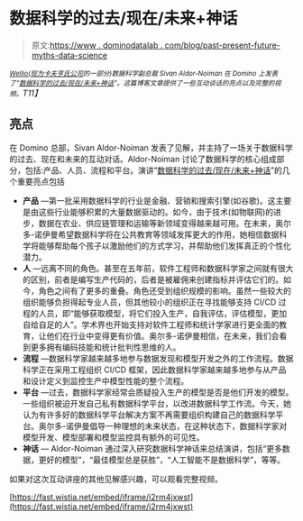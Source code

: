 # 数据科学的过去/现在/未来+神话

> 原文:[https://www . dominodatalab . com/blog/past-present-future-myths-data-science](https://www.dominodatalab.com/blog/past-present-future-myths-data-science)

*<small>[Wellio(现为](https://www.linkedin.com/in/sivan-aldor-noiman-297aa421/)[卡夫亨氏公司](https://www.kraftheinzcompany.com/)的一部分)数据科学副总裁 Sivan Aldor-Noiman 在 Domino 上发表了“[数据科学的过去/现在/未来+神话](https://www.eventbrite.com/e/the-pastpresentfuture-myths-of-data-science-tickets-47926306874)”。这篇博客文章提供了一些互动谈话的亮点以及完整的视频。</small>T11】*

## 亮点

在 Domino 总部，Sivan Aldor-Noiman 发表了见解，并主持了一场关于数据科学的过去、现在和未来的互动对话。Aldor-Noiman 讨论了数据科学的核心组成部分，包括:产品、人员、流程和平台。演讲“[数据科学的过去/现在/未来+神话](https://dominodatalab.wistia.com/medias/i2rm4jxwst)”的几个重要亮点包括

*   **产品** —第一批采用数据科学的行业是金融、营销和搜索引擎(如谷歌)。这主要是由这些行业能够积累的大量数据驱动的。如今，由于技术(如物联网)的进步，数据在农业、供应链管理和运输等新领域变得越来越可用。在未来，奥尔多-诺伊曼希望数据科学将在公共教育等领域发挥更大的作用，她相信数据科学将能够帮助每个孩子以激励他们的方式学习，并帮助他们发挥真正的个性化潜力。
*   **人** —远离不同的角色。甚至在五年前，软件工程师和数据科学家之间就有很大的区别，前者是编写生产代码的，后者是被雇佣来创建指标并评估它们的。如今，角色之间有了更多的重叠。角色还受到组织规模的影响。虽然一些较大的组织能够负担得起专业人员，但其他较小的组织正在寻找能够支持 CI/CD 过程的人员，即“能够获取模型，将它们投入生产，自我评估，评估模型，更加自给自足的人”。学术界也开始支持对软件工程师和统计学家进行更全面的教育，让他们在行业中变得更有价值。奥尔多-诺伊曼相信，在未来，我们会看到更多拥有编码技能和统计批判性思维的人。
*   **流程** —数据科学家越来越多地参与数据发现和模型开发之外的工作流程。数据科学正在采用工程组织 CI/CD 框架，因此数据科学家越来越多地参与从产品和设计定义到监控生产中模型性能的整个流程。
*   **平台** —过去，数据科学家经常会质疑投入生产的模型是否是他们开发的模型。一些组织被迫开发自己私有数据科学平台，以改进数据科学工作流。今天，她认为有许多好的数据科学平台解决方案不再需要组织构建自己的数据科学平台。奥尔多-诺伊曼倡导一种理想的未来状态，在这种状态下，数据科学家对模型开发、模型部署和模型监控具有额外的可见性。
*   **神话** — Aldor-Noiman 通过深入研究数据科学神话来总结演讲，包括“更多数据，更好的模型”，“最佳模型总是获胜”，“人工智能不是数据科学”，等等。

如果对这次互动讲座的其他见解感兴趣，可以观看完整视频。

[https://fast.wistia.net/embed/iframe/i2rm4jxwst](https://fast.wistia.net/embed/iframe/i2rm4jxwst)